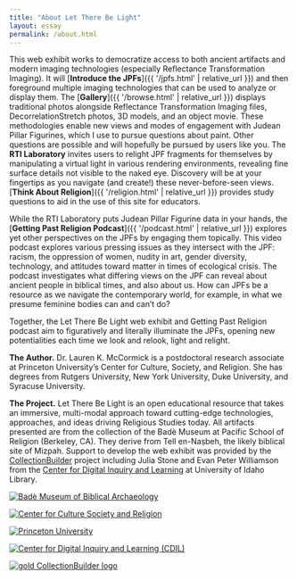 ```yaml
---
title: "About Let There Be Light"
layout: essay
permalink: /about.html
---
```


This web exhibit works to democratize access to both ancient artifacts and modern imaging technologies (especially Reflectance Transformation Imaging). It will [**Introduce the JPFs**]({{ '/jpfs.html' | relative_url }}) and then foreground multiple imaging technologies that can be used to analyze or display them. The [**Gallery**]({{ '/browse.html' | relative_url }}) displays traditional photos alongside Reflectance Transformation Imaging files, DecorrelationStretch photos, 3D models, and an object movie. These methodologies enable new views and modes of engagement with Judean Pillar Figurines, which I use to pursue questions about paint. Other questions are possible and will hopefully be pursued by users like you. The **RTI Laboratory** invites users to relight JPF fragments for themselves by manipulating a virtual light in various rendering environments, revealing fine surface details not visible to the naked eye. Discovery will be at your fingertips as you navigate (and create!) these never-before-seen views. [**Think About Religion**]({{ '/religion.html' | relative_url }}) provides study questions to aid in the use of this site for educators.

While the RTI Laboratory puts Judean Pillar Figurine data in your hands, the [**Getting Past Religion Podcast**]({{ '/podcast.html' | relative_url }}) explores yet other perspectives on the JPFs by engaging them topically. This video podcast explores various pressing issues as they intersect with the JPF: racism, the oppression of women, nudity in art, gender diversity, technology, and attitudes toward matter in times of ecological crisis. The podcast investigates what differing views on the JPF can reveal about ancient people in biblical times, and also about us. How can JPFs be a resource as we navigate the contemporary world, for example, in what we presume feminine bodies can and can’t do?

Together, the Let There Be Light web exhibit and Getting Past Religion podcast aim to figuratively and literally illuminate the JPFs, opening new potentialities each time we look and relook, light and relight.

**The Author.** Dr. Lauren K. McCormick is a postdoctoral research associate at Princeton University’s Center for Culture, Society, and Religion. She has degrees from Rutgers University, New York University, Duke University, and Syracuse University.

**The Project.** Let There Be Light is an open educational resource that takes an immersive, multi-modal approach toward cutting-edge technologies, approaches, and ideas driving Religious Studies today. All artifacts presented are from the collection of the Badè Museum at Pacific School of Religion (Berkeley, CA). They derive from Tell en-Naṣbeh, the likely biblical site of Mizpah. Support to develop the web exhibit was provided by the [CollectionBuilder](https://collectionbuilder.github.io/) project including Julia Stone and Evan Peter Williamson from the [Center for Digital Inquiry and Learning](https://cdil.lib.uidaho.edu/) at University of Idaho Library.

<p class="mb-3">
    <a href="https://www.psr.edu/centers/bade-museum/" target="_blank" rel="noopener" title="Badè Museum of Biblical Archaeology">
        <img class="img-fluid about-logos p-2 bg-white rounded" src="{{ '/assets/img/BADE-PSR-Color.webp' | relative_url }}" alt="Badè Museum of Biblical Archaeology" >
    </a>
</p>
<p class="mb-3">
    <a href="https://csr.princeton.edu/" target="_blank" rel="noopener" title="Center for Culture Society and Religion">
        <img class="img-fluid about-logos p-2 bg-white rounded" src="{{ '/assets/img/CSR_Brand_Logo_Color_2 lines_type0.webp' | relative_url }}" alt="Center for Culture Society and Religion" >
    </a>
</p>
<p class="mb-3">
    <a href="https://princeton.edu/" target="_blank" rel="noopener" title="Princeton University">
        <img class="img-fluid about-logos p-2 bg-white rounded" src="{{ '/assets/img/Princeton_University_logo.svg' | relative_url }}" alt="Princeton University" >
    </a>
</p>
<p class="mb-3">
    <a href="https://cdil.lib.uidaho.edu/" target="_blank" rel="noopener" title="Center for Digital Inquiry and Learning">
        <img class="img-fluid about-logos p-2 bg-white rounded" src="https://cdil.lib.uidaho.edu/assets/img/cdil-logo-black.svg" alt="Center for Digital Inquiry and Learning (CDIL)" >
    </a>
</p>
<p class="mb-3">
    <a href="https://collectionbuilder.github.io/" target="_blank" rel="noopener" title="CollectionBuilder">
        <img class="img-fluid about-logos p-2 bg-white rounded" src="{{ '/assets/img/collectionbuilder-logo.png' | relative_url }}" title="Center for Digital Inquiry and Learning" alt="gold CollectionBuilder logo" >
    </a>
</p>
